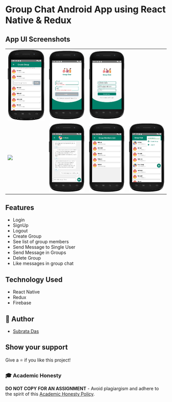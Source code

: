 # Group Chat Android App using React Native & Redux

## App UI Screenshots

<table>
<tr><td>
<img src="./readmeimages/Capture5.JPG" width=150px height = auto >
</td><td>
<img src="./readmeimages/Capture6.JPG" width=150px height = auto >
</td><td>
<img src="./readmeimages/Capture7.JPG" width=150px height = auto >
</td><td></td>
</tr>
<tr><td>
    <img src="https://raw.githubusercontent.com/subrataindia/React-Native-Group-Chat-Android-App/main/readmeimages/Capture1.JPG" width=150px height = auto >
</td><td>
<img src="./readmeimages/Capture2.JPG" width=150px height = auto >
</td><td>
<img src="./readmeimages/Capture3.JPG" width=150px height = auto >
</td><td>
<img src="./readmeimages/Capture4.JPG" width=150px height = auto >
</td></tr>
</table>

## Features

- Login
- SignUp
- Logout
- Create Group
- See list of group members
- Send Message to Single User
- Send Message in Groups
- Delete Group
- Like messages in group chat

## Technology Used

- React Native
- Redux
- Firebase

## 👋 Author

- [Subrata Das](https://github.com/subratsir)

## Show your support

Give a ⭐️ if you like this project!

### 🎓 Academic Honesty

**DO NOT COPY FOR AN ASSIGNMENT** - Avoid plagiargism and adhere to the spirit of this [Academic Honesty Policy](https://www.freecodecamp.org/news/academic-honesty-policy/).
